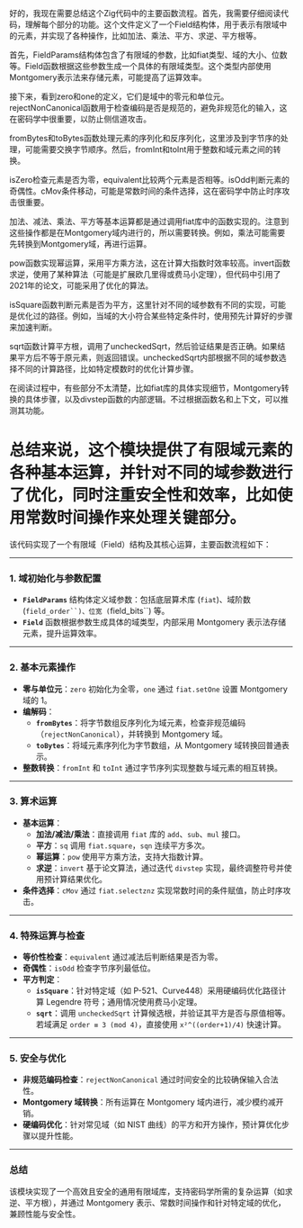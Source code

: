 好的，我现在需要总结这个Zig代码中的主要函数流程。首先，我需要仔细阅读代码，理解每个部分的功能。这个文件定义了一个Field结构体，用于表示有限域中的元素，并实现了各种操作，比如加法、乘法、平方、求逆、平方根等。

首先，FieldParams结构体包含了有限域的参数，比如fiat类型、域的大小、位数等。Field函数根据这些参数生成一个具体的有限域类型。这个类型内部使用Montgomery表示法来存储元素，可能提高了运算效率。

接下来，看到zero和one的定义，它们是域中的零元和单位元。rejectNonCanonical函数用于检查编码是否是规范的，避免非规范化的输入，这在密码学中很重要，以防止侧信道攻击。

fromBytes和toBytes函数处理元素的序列化和反序列化，这里涉及到字节序的处理，可能需要交换字节顺序。然后，fromInt和toInt用于整数和域元素之间的转换。

isZero检查元素是否为零，equivalent比较两个元素是否相等。isOdd判断元素的奇偶性。cMov条件移动，可能是常数时间的条件选择，这在密码学中防止时序攻击很重要。

加法、减法、乘法、平方等基本运算都是通过调用fiat库中的函数实现的。注意到这些操作都是在Montgomery域内进行的，所以需要转换。例如，乘法可能需要先转换到Montgomery域，再进行运算。

pow函数实现幂运算，采用平方乘方法，这在计算大指数时效率较高。invert函数求逆，使用了某种算法（可能是扩展欧几里得或费马小定理），但代码中引用了2021年的论文，可能采用了优化的算法。

isSquare函数判断元素是否为平方，这里针对不同的域参数有不同的实现，可能是优化过的路径。例如，当域的大小符合某些特定条件时，使用预先计算好的步骤来加速判断。

sqrt函数计算平方根，调用了uncheckedSqrt，然后验证结果是否正确。如果结果平方后不等于原元素，则返回错误。uncheckedSqrt内部根据不同的域参数选择不同的计算路径，比如特定模数时的优化计算步骤。

在阅读过程中，有些部分不太清楚，比如fiat库的具体实现细节，Montgomery转换的具体步骤，以及divstep函数的内部逻辑。不过根据函数名和上下文，可以推测其功能。

总结来说，这个模块提供了有限域元素的各种基本运算，并针对不同的域参数进行了优化，同时注重安全性和效率，比如使用常数时间操作来处理关键部分。
================================================
该代码实现了一个有限域（Field）结构及其核心运算，主要函数流程如下：

---

### **1. 域初始化与参数配置**
- **`FieldParams`** 结构体定义域参数：包括底层算术库 (`fiat`)、域阶数 (`field_order``)、位宽 (`field_bits``) 等。
- **`Field`** 函数根据参数生成具体的域类型，内部采用 Montgomery 表示法存储元素，提升运算效率。

---

### **2. 基本元素操作**
- **零与单位元**：`zero` 初始化为全零，`one` 通过 `fiat.setOne` 设置 Montgomery 域的 1。
- **编解码**：
  - **`fromBytes`**：将字节数组反序列化为域元素，检查非规范编码（`rejectNonCanonical`），并转换到 Montgomery 域。
  - **`toBytes`**：将域元素序列化为字节数组，从 Montgomery 域转换回普通表示。
- **整数转换**：`fromInt` 和 `toInt` 通过字节序列实现整数与域元素的相互转换。

---

### **3. 算术运算**
- **基本运算**：
  - **加法/减法/乘法**：直接调用 `fiat` 库的 `add`、`sub`、`mul` 接口。
  - **平方**：`sq` 调用 `fiat.square`，`sqn` 连续平方多次。
  - **幂运算**：`pow` 使用平方乘方法，支持大指数计算。
  - **求逆**：`invert` 基于论文算法，通过迭代 `divstep` 实现，最终调整符号并使用预计算结果优化。
- **条件选择**：`cMov` 通过 `fiat.selectznz` 实现常数时间的条件赋值，防止时序攻击。

---

### **4. 特殊运算与检查**
- **等价性检查**：`equivalent` 通过减法后判断结果是否为零。
- **奇偶性**：`isOdd` 检查字节序列最低位。
- **平方判定**：
  - **`isSquare`**：针对特定域（如 P-521、Curve448）采用硬编码优化路径计算 Legendre 符号；通用情况使用费马小定理。
  - **`sqrt`**：调用 `uncheckedSqrt` 计算候选根，并验证其平方是否与原值相等。若域满足 `order ≡ 3 (mod 4)`，直接使用 `x²^((order+1)/4)` 快速计算。

---

### **5. 安全与优化**
- **非规范编码检查**：`rejectNonCanonical` 通过时间安全的比较确保输入合法性。
- **Montgomery 域转换**：所有运算在 Montgomery 域内进行，减少模约减开销。
- **硬编码优化**：针对常见域（如 NIST 曲线）的平方和开方操作，预计算优化步骤以提升性能。

---

### **总结**
该模块实现了一个高效且安全的通用有限域库，支持密码学所需的复杂运算（如求逆、平方根），并通过 Montgomery 表示、常数时间操作和针对特定域的优化，兼顾性能与安全性。